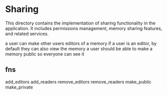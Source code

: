 
# Sharing

This directory contains the implementation of sharing functionality in the application. It includes permissions management, memory sharing features, and related services.

a user can make other users editors of a memory
if a user is an editor, by default they can also view the memory
a user should be able to make a memory public so everyone can see it

## fns

add_editors
add_readers
remove_editors
remove_readers
make_public
make_private